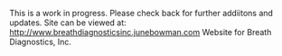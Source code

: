 This is a work in progress. Please check back for further addiitons and updates.
Site can be viewed at: http://www.breathdiagnosticsinc.junebowman.com
Website for Breath Diagnostics, Inc.
